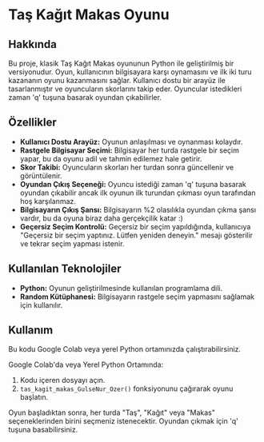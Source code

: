 # Taş Kağıt Makas Oyunu

## Hakkında

Bu proje, klasik Taş Kağıt Makas oyununun Python ile geliştirilmiş bir versiyonudur. Oyun, kullanıcının bilgisayara karşı oynamasını ve ilk iki turu kazananın oyunu kazanmasını sağlar. Kullanıcı dostu bir arayüz ile tasarlanmıştır ve oyuncuların skorlarını takip eder. Oyuncular istedikleri zaman 'q' tuşuna basarak oyundan çıkabilirler.

## Özellikler

- **Kullanıcı Dostu Arayüz:** Oyunun anlaşılması ve oynanması kolaydır.
- **Rastgele Bilgisayar Seçimi:** Bilgisayar her turda rastgele bir seçim yapar, bu da oyunu adil ve tahmin edilemez hale getirir.
- **Skor Takibi:** Oyuncuların skorları her turdan sonra güncellenir ve görüntülenir.
- **Oyundan Çıkış Seçeneği:** Oyuncu istediği zaman 'q' tuşuna basarak oyundan çıkabilir ancak ilk oyunun ilk turundan çıkması oyun tarafından hoş karşılanmaz.
- **Bilgisayarın Çıkış Şansı:** Bilgisayarın %2 olasılıkla oyundan çıkma şansı vardır, bu da oyuna biraz daha gerçekçilik katar :)
- **Geçersiz Seçim Kontrolü:** Geçersiz bir seçim yapıldığında, kullanıcıya "Geçersiz bir seçim yaptınız. Lütfen yeniden deneyin." mesajı gösterilir ve tekrar seçim yapması istenir.

## Kullanılan Teknolojiler

- **Python:** Oyunun geliştirilmesinde kullanılan programlama dili.
- **Random Kütüphanesi:** Bilgisayarın rastgele seçim yapmasını sağlamak için kullanılır.
  
## Kullanım

Bu kodu Google Colab veya yerel Python ortamınızda çalıştırabilirsiniz.

Google Colab'da veya Yerel Python Ortamında:

1. Kodu içeren dosyayı açın.
2. `tas_kagit_makas_GulseNur_Ozer()` fonksiyonunu çağırarak oyunu başlatın.

Oyun başladıktan sonra, her turda "Taş", "Kağıt" veya "Makas" seçeneklerinden birini seçmeniz istenecektir. Oyundan çıkmak için 'q' tuşuna basabilirsiniz.
  

